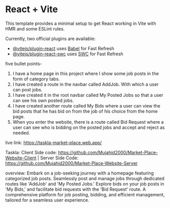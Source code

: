 # React + Vite

This template provides a minimal setup to get React working in Vite with HMR and some ESLint rules.

Currently, two official plugins are available:

- [@vitejs/plugin-react](https://github.com/vitejs/vite-plugin-react/blob/main/packages/plugin-react/README.md) uses [Babel](https://babeljs.io/) for Fast Refresh
- [@vitejs/plugin-react-swc](https://github.com/vitejs/vite-plugin-react-swc) uses [SWC](https://swc.rs/) for Fast Refresh


five bullet points- 

1. I have a home page in this project where I show some job posts in the form of category tabs.
2. I have created a route in the navbar called AddJob. With which a user can post jobs.
3. I have created it in the root navbar called My Posted Jobs so that a user can see his own posted jobs.
4. I have created another route called My Bids where a user can view the bid posts that he has bid on from the job of his choice from the home page.
5. When you enter the website, there is a route called Bid Request where a user can see who is bidding on the posted jobs and accept and reject as needed.

live link:  https://taskla-market-place.web.app/

Taskla: Client Side code: https://github.com/Mujahid2000/Market-Place-Website-Client | Server Side Code: https://github.com/Mujahid2000/Market-Place-Website-Server

overview: Embark on a job-seeking journey with a homepage featuring categorized job posts. Seamlessly post and manage jobs through dedicated routes like 'AddJob' and 'My Posted Jobs.' Explore bids on your job posts in 'My Bids,' and facilitate bid requests with the 'Bid Request' route. A comprehensive platform for job posting, bidding, and efficient management, tailored for a seamless user experience.
